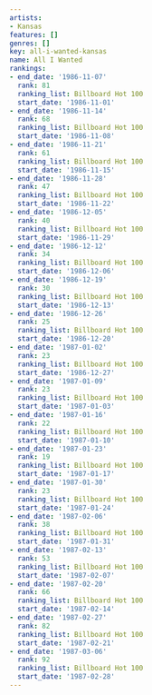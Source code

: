 ```yaml
---
artists:
- Kansas
features: []
genres: []
key: all-i-wanted-kansas
name: All I Wanted
rankings:
- end_date: '1986-11-07'
  rank: 81
  ranking_list: Billboard Hot 100
  start_date: '1986-11-01'
- end_date: '1986-11-14'
  rank: 68
  ranking_list: Billboard Hot 100
  start_date: '1986-11-08'
- end_date: '1986-11-21'
  rank: 61
  ranking_list: Billboard Hot 100
  start_date: '1986-11-15'
- end_date: '1986-11-28'
  rank: 47
  ranking_list: Billboard Hot 100
  start_date: '1986-11-22'
- end_date: '1986-12-05'
  rank: 40
  ranking_list: Billboard Hot 100
  start_date: '1986-11-29'
- end_date: '1986-12-12'
  rank: 34
  ranking_list: Billboard Hot 100
  start_date: '1986-12-06'
- end_date: '1986-12-19'
  rank: 30
  ranking_list: Billboard Hot 100
  start_date: '1986-12-13'
- end_date: '1986-12-26'
  rank: 25
  ranking_list: Billboard Hot 100
  start_date: '1986-12-20'
- end_date: '1987-01-02'
  rank: 23
  ranking_list: Billboard Hot 100
  start_date: '1986-12-27'
- end_date: '1987-01-09'
  rank: 23
  ranking_list: Billboard Hot 100
  start_date: '1987-01-03'
- end_date: '1987-01-16'
  rank: 22
  ranking_list: Billboard Hot 100
  start_date: '1987-01-10'
- end_date: '1987-01-23'
  rank: 19
  ranking_list: Billboard Hot 100
  start_date: '1987-01-17'
- end_date: '1987-01-30'
  rank: 23
  ranking_list: Billboard Hot 100
  start_date: '1987-01-24'
- end_date: '1987-02-06'
  rank: 38
  ranking_list: Billboard Hot 100
  start_date: '1987-01-31'
- end_date: '1987-02-13'
  rank: 53
  ranking_list: Billboard Hot 100
  start_date: '1987-02-07'
- end_date: '1987-02-20'
  rank: 66
  ranking_list: Billboard Hot 100
  start_date: '1987-02-14'
- end_date: '1987-02-27'
  rank: 82
  ranking_list: Billboard Hot 100
  start_date: '1987-02-21'
- end_date: '1987-03-06'
  rank: 92
  ranking_list: Billboard Hot 100
  start_date: '1987-02-28'
---
```


